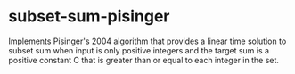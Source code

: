 # subset-sum-pisinger
Implements Pisinger's 2004 algorithm that provides a linear time solution to subset sum when input is only positive integers and the target sum is a positive constant C that is greater than or equal to each integer in the set. 
